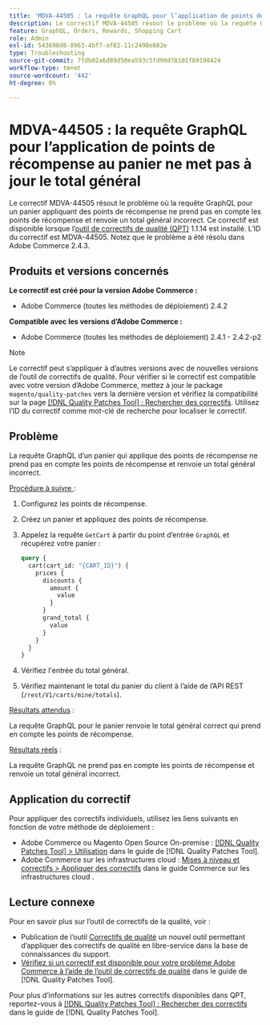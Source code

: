 ```yaml
---
title: 'MDVA-44505 : la requête GraphQL pour l’application de points de récompense au panier ne met pas à jour le total général'
description: Le correctif MDVA-44505 résout le problème où la requête GraphQL pour un panier appliquant des points de récompense ne prend pas en compte les points de récompense et renvoie un total général incorrect. Ce correctif est disponible lorsque l’[Outil de correctifs de la qualité (QPT)](https://experienceleague.adobe.com/en/docs/commerce-operations/tools/quality-patches-tool/quality-patches-tool-to-self-serve-quality-patches) 1.1.14 est installé. L’ID du correctif est MDVA-44505. Notez que le problème a été résolu dans Adobe Commerce 2.4.3.
feature: GraphQL, Orders, Rewards, Shopping Cart
role: Admin
exl-id: 543698d8-8963-4bf7-af82-11c2498e882e
type: Troubleshooting
source-git-commit: 7fdb02a6d89d50ea593c5fd99d78101f89198424
workflow-type: tm+mt
source-wordcount: '442'
ht-degree: 0%

---
```


# MDVA-44505 : la requête GraphQL pour l’application de points de récompense au panier ne met pas à jour le total général

Le correctif MDVA-44505 résout le problème où la requête GraphQL pour un panier appliquant des points de récompense ne prend pas en compte les points de récompense et renvoie un total général incorrect. Ce correctif est disponible lorsque l’[outil de correctifs de qualité (QPT)](https://experienceleague.adobe.com/en/docs/commerce-operations/tools/quality-patches-tool/quality-patches-tool-to-self-serve-quality-patches) 1.1.14 est installé. L’ID du correctif est MDVA-44505. Notez que le problème a été résolu dans Adobe Commerce 2.4.3.

## Produits et versions concernés

**Le correctif est créé pour la version Adobe Commerce :**

* Adobe Commerce (toutes les méthodes de déploiement) 2.4.2

**Compatible avec les versions d’Adobe Commerce :**

* Adobe Commerce (toutes les méthodes de déploiement) 2.4.1 - 2.4.2-p2

>[!NOTE]
>
>Le correctif peut s’appliquer à d’autres versions avec de nouvelles versions de l’outil de correctifs de qualité. Pour vérifier si le correctif est compatible avec votre version d’Adobe Commerce, mettez à jour le package `magento/quality-patches` vers la dernière version et vérifiez la compatibilité sur la page [[!DNL Quality Patches Tool] : Rechercher des correctifs](https://experienceleague.adobe.com/en/docs/commerce-operations/tools/quality-patches-tool/quality-patches-tool-to-self-serve-quality-patches). Utilisez l’ID du correctif comme mot-clé de recherche pour localiser le correctif.

## Problème

La requête GraphQL d’un panier qui applique des points de récompense ne prend pas en compte les points de récompense et renvoie un total général incorrect.

<u>Procédure à suivre </u> :

1. Configurez les points de récompense.
1. Créez un panier et appliquez des points de récompense.
1. Appelez la requête `GetCart` à partir du point d’entrée `GraphQL` et récupérez votre panier :

   ```GraphQL
   query {
     cart(cart_id: "{CART_ID}") {
       prices {
         discounts {
           amount {
             value
           }
         }
         grand_total {
           value
         }
       }
     }
   }
   ```

1. Vérifiez l&#39;entrée du total général.
1. Vérifiez maintenant le total du panier du client à l’aide de l’API REST (`/rest/V1/carts/mine/totals`).

<u>Résultats attendus</u> :

La requête GraphQL pour le panier renvoie le total général correct qui prend en compte les points de récompense.

<u>Résultats réels</u> :

La requête GraphQL ne prend pas en compte les points de récompense et renvoie un total général incorrect.

## Application du correctif

Pour appliquer des correctifs individuels, utilisez les liens suivants en fonction de votre méthode de déploiement :

* Adobe Commerce ou Magento Open Source On-premise : [[!DNL Quality Patches Tool] > Utilisation](/help/tools/quality-patches-tool/usage.md) dans le guide de [!DNL Quality Patches Tool].
* Adobe Commerce sur les infrastructures cloud : [Mises à niveau et correctifs > Appliquer des correctifs](https://experienceleague.adobe.com/docs/commerce-cloud-service/user-guide/develop/upgrade/apply-patches.html) dans le guide Commerce sur les infrastructures cloud .

## Lecture connexe

Pour en savoir plus sur l’outil de correctifs de la qualité, voir :

* Publication de l’outil [Correctifs de qualité](https://experienceleague.adobe.com/en/docs/commerce-operations/tools/quality-patches-tool/quality-patches-tool-to-self-serve-quality-patches) un nouvel outil permettant d’appliquer des correctifs de qualité en libre-service dans la base de connaissances du support.
* [Vérifiez si un correctif est disponible pour votre problème Adobe Commerce à l’aide de l’outil de correctifs de qualité](/help/tools/quality-patches-tool/patches-available-in-qpt/check-patch-for-magento-issue-with-magento-quality-patches.md) dans le guide de [!DNL Quality Patches Tool].

Pour plus d’informations sur les autres correctifs disponibles dans QPT, reportez-vous à [[!DNL Quality Patches Tool] : Rechercher des correctifs](https://experienceleague.adobe.com/tools/commerce-quality-patches/index.html) dans le guide de [!DNL Quality Patches Tool].
